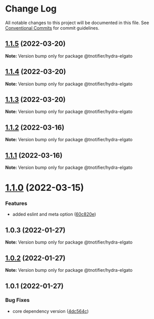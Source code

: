 # Change Log

All notable changes to this project will be documented in this file.
See [Conventional Commits](https://conventionalcommits.org) for commit guidelines.

## [1.1.5](https://github.com/tnotifier/hydra/compare/@tnotifier/hydra-elgato@1.1.4...@tnotifier/hydra-elgato@1.1.5) (2022-03-20)

**Note:** Version bump only for package @tnotifier/hydra-elgato





## [1.1.4](https://github.com/tnotifier/hydra/compare/@tnotifier/hydra-elgato@1.1.3...@tnotifier/hydra-elgato@1.1.4) (2022-03-20)

**Note:** Version bump only for package @tnotifier/hydra-elgato





## [1.1.3](https://github.com/tnotifier/hydra/compare/@tnotifier/hydra-elgato@1.1.2...@tnotifier/hydra-elgato@1.1.3) (2022-03-20)

**Note:** Version bump only for package @tnotifier/hydra-elgato





## [1.1.2](https://github.com/tnotifier/hydra/compare/@tnotifier/hydra-elgato@1.1.1...@tnotifier/hydra-elgato@1.1.2) (2022-03-16)

**Note:** Version bump only for package @tnotifier/hydra-elgato





## [1.1.1](https://github.com/tnotifier/hydra/compare/@tnotifier/hydra-elgato@1.1.0...@tnotifier/hydra-elgato@1.1.1) (2022-03-16)

**Note:** Version bump only for package @tnotifier/hydra-elgato





# [1.1.0](https://github.com/tnotifier/hydra/compare/@tnotifier/hydra-elgato@1.0.3...@tnotifier/hydra-elgato@1.1.0) (2022-03-15)


### Features

* added eslint and meta option ([60c820e](https://github.com/tnotifier/hydra/commit/60c820e6c53250cdf3d35925a269e2142e2e89cf))





## 1.0.3 (2022-01-27)

**Note:** Version bump only for package @tnotifier/hydra-elgato





## [1.0.2](https://github.com/tnotifier/hydra/compare/@tnotifier/hydra-elgato@1.0.1...@tnotifier/hydra-elgato@1.0.2) (2022-01-27)

**Note:** Version bump only for package @tnotifier/hydra-elgato





## 1.0.1 (2022-01-27)


### Bug Fixes

* core dependency version ([4dc564c](https://github.com/tnotifier/hydra/commit/4dc564cbff42c3780f0b32d1867a7dce97b27a28))
